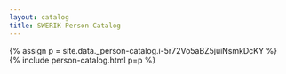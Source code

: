```yaml
---
layout: catalog
title: SWERIK Person Catalog
---
```

{% assign p = site.data._person-catalog.i-5r72Vo5aBZ5juiNsmkDcKY %}
{% include person-catalog.html p=p %}

